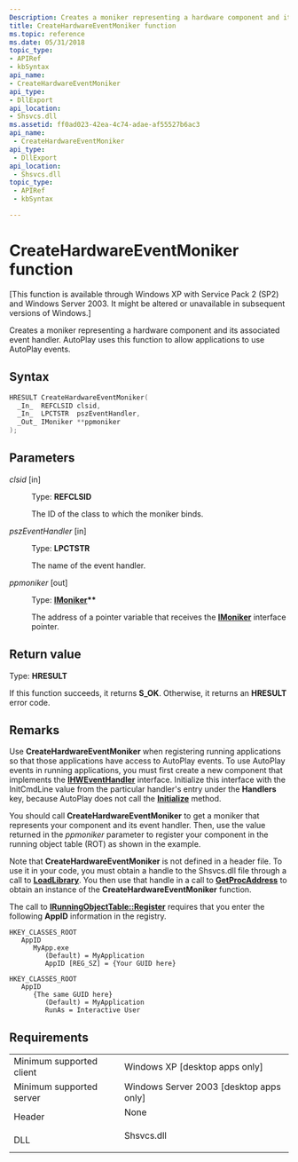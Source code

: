 ```yaml
---
Description: Creates a moniker representing a hardware component and its associated event handler. AutoPlay uses this function to allow applications to use AutoPlay events.
title: CreateHardwareEventMoniker function
ms.topic: reference
ms.date: 05/31/2018
topic_type: 
- APIRef
- kbSyntax
api_name: 
- CreateHardwareEventMoniker
api_type: 
- DllExport
api_location: 
- Shsvcs.dll
ms.assetid: ff0ad023-42ea-4c74-adae-af55527b6ac3
api_name: 
 - CreateHardwareEventMoniker
api_type: 
 - DllExport
api_location: 
 - Shsvcs.dll
topic_type: 
 - APIRef
 - kbSyntax

---
```


# CreateHardwareEventMoniker function

\[This function is available through Windows XP with Service Pack 2 (SP2) and Windows Server 2003. It might be altered or unavailable in subsequent versions of Windows.\]

Creates a moniker representing a hardware component and its associated event handler. AutoPlay uses this function to allow applications to use AutoPlay events.

## Syntax


```C++
HRESULT CreateHardwareEventMoniker(
  _In_  REFCLSID clsid,
  _In_  LPCTSTR  pszEventHandler,
  _Out_ IMoniker **ppmoniker
);
```



## Parameters

<dl> <dt>

*clsid* \[in\]
</dt> <dd>

Type: **REFCLSID**

The ID of the class to which the moniker binds.

</dd> <dt>

*pszEventHandler* \[in\]
</dt> <dd>

Type: **LPCTSTR**

The name of the event handler.

</dd> <dt>

*ppmoniker* \[out\]
</dt> <dd>

Type: **[**IMoniker**](/windows/win32/api/objidl/nn-objidl-imoniker)\*\***

The address of a pointer variable that receives the [**IMoniker**](/windows/win32/api/objidl/nn-objidl-imoniker) interface pointer.

</dd> </dl>

## Return value

Type: **HRESULT**

If this function succeeds, it returns **S\_OK**. Otherwise, it returns an **HRESULT** error code.

## Remarks

Use **CreateHardwareEventMoniker** when registering running applications so that those applications have access to AutoPlay events. To use AutoPlay events in running applications, you must first create a new component that implements the [**IHWEventHandler**](/windows/desktop/api/Shobjidl/nn-shobjidl-ihweventhandler) interface. Initialize this interface with the InitCmdLine value from the particular handler's entry under the **Handlers** key, because AutoPlay does not call the [**Initialize**](/windows/desktop/api/Shobjidl/nf-shobjidl-ihweventhandler-initialize) method.

You should call **CreateHardwareEventMoniker** to get a moniker that represents your component and its event handler. Then, use the value returned in the *ppmoniker* parameter to register your component in the running object table (ROT) as shown in the example.

Note that **CreateHardwareEventMoniker** is not defined in a header file. To use it in your code, you must obtain a handle to the Shsvcs.dll file through a call to [**LoadLibrary**](/windows/win32/api/libloaderapi/nf-libloaderapi-loadlibrarya). You then use that handle in a call to [**GetProcAddress**](/windows/win32/api/libloaderapi/nf-libloaderapi-getprocaddress) to obtain an instance of the **CreateHardwareEventMoniker** function.

The call to [**IRunningObjectTable::Register**](/windows/win32/api/objidl/nf-objidl-irunningobjecttable-register) requires that you enter the following **AppID** information in the registry.

```
HKEY_CLASSES_ROOT
   AppID
      MyApp.exe
         (Default) = MyApplication
         AppID [REG_SZ] = {Your GUID here}
```

```
HKEY_CLASSES_ROOT
   AppID
      {The same GUID here}
         (Default) = MyApplication
         RunAs = Interactive User
```

## Requirements



|                                     |                                                                                       |
|-------------------------------------|---------------------------------------------------------------------------------------|
| Minimum supported client<br/> | Windows XP \[desktop apps only\]<br/>                                           |
| Minimum supported server<br/> | Windows Server 2003 \[desktop apps only\]<br/>                                  |
| Header<br/>                   | <dl> <dt>None</dt> </dl>       |
| DLL<br/>                      | <dl> <dt>Shsvcs.dll</dt> </dl> |



 

 